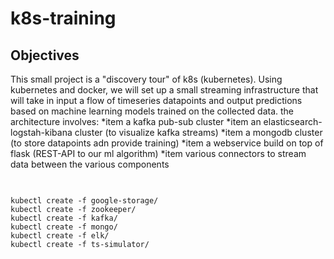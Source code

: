 # k8s-training

## Objectives
This small project is a "discovery tour" of k8s (kubernetes).
Using kubernetes and docker, we will set up a small streaming infrastructure that will take in input a flow of timeseries datapoints and output predictions based on machine learning models trained on the collected data.
the architecture involves:
*item a kafka pub-sub cluster
*item an elasticsearch-logstah-kibana cluster (to visualize kafka streams)
*item a mongodb cluster (to store datapoints adn provide training)
*item a webservice build on top of flask (REST-API to our ml algorithm)
*item various connectors to stream data between the various components
##
```shell

kubectl create -f google-storage/
kubectl create -f zookeeper/
kubectl create -f kafka/
kubectl create -f mongo/
kubectl create -f elk/
kubectl create -f ts-simulator/

```

